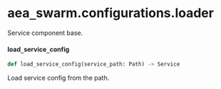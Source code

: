 <a id="aea_swarm.configurations.loader"></a>

# aea`_`swarm.configurations.loader

Service component base.

<a id="aea_swarm.configurations.loader.load_service_config"></a>

#### load`_`service`_`config

```python
def load_service_config(service_path: Path) -> Service
```

Load service config from the path.

